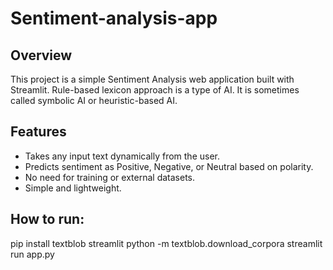# Sentiment-analysis-app
## Overview

This project is a simple Sentiment Analysis web application built with Streamlit.
Rule-based lexicon approach is a type of AI.
It is sometimes called symbolic AI or heuristic-based AI.

## Features

- Takes any input text dynamically from the user.
- Predicts sentiment as Positive, Negative, or Neutral based on polarity.
- No need for training or external datasets.
- Simple and lightweight.
## How to run:
pip install textblob streamlit
python -m textblob.download_corpora
streamlit run app.py
